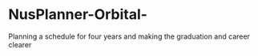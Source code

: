 # NusPlanner-Orbital-
Planning a schedule for four years and making the graduation and career clearer

